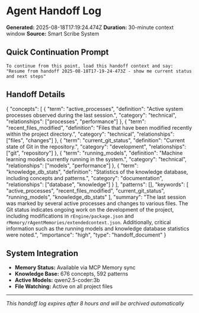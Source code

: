 # Agent Handoff Log

**Generated:** 2025-08-18T17:19:24.474Z
**Duration:** 30-minute context window
**Source:** Smart Scribe System

## Quick Continuation Prompt

```
To continue from this point, load this handoff context and say:
"Resume from handoff 2025-08-18T17-19-24-473Z - show me current status and next steps"
```

## Handoff Details

{
  "concepts": [
    {
      "term": "active_processes",
      "definition": "Active system processes observed during the last session.",
      "category": "technical",
      "relationships": ["processes", "performance"]
    },
    {
      "term": "recent_files_modified",
      "definition": "Files that have been modified recently within the project directory.",
      "category": "technical",
      "relationships": ["files", "changes"]
    },
    {
      "term": "current_git_status",
      "definition": "Current state of Git in the repository.",
      "category": "development",
      "relationships": ["git", "repository"]
    },
    {
      "term": "running_models",
      "definition": "Machine learning models currently running in the system.",
      "category": "technical",
      "relationships": ["models", "performance"]
    },
    {
      "term": "knowledge_db_stats",
      "definition": "Statistics of the knowledge database, including concepts and patterns.",
      "category": "documentation",
      "relationships": ["database", "knowledge"]
    }
  ],
  "patterns": [],
  "keywords": [
    "active_processes",
    "recent_files_modified",
    "current_git_status",
    "running_models",
    "knowledge_db_stats"
  ],
  "summary": "The last session was marked by several active processes and changes to various files. The Git status indicates ongoing work on the development of the project, including modifications in `rEngine/package.json` and `rMemory/rAgentMemories/extendedcontext.json`. Additionally, critical information such as the running models and knowledge database statistics were noted.",
  "importance": "high",
  "type": "handoff_document"
}

## System Integration

- **Memory Status:** Available via MCP Memory sync
- **Knowledge Base:** 676 concepts, 592 patterns
- **Active Models:** qwen2.5-coder:3b
- **File Watching:** Active on all project files

---
*This handoff log expires after 8 hours and will be archived automatically*
